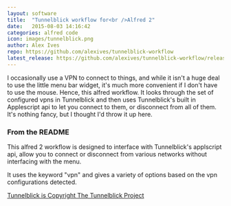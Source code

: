 ```yaml
---
layout: software
title:  "Tunnelblick workflow for<br />Alfred 2"
date:   2015-08-03 14:16:42
categories: alfred code
icon: images/tunnelblick.png
author: Alex Ives
repo: https://github.com/alexives/tunnelblick-workflow
latest_release: https://github.com/alexives/tunnelblick-workflow/releases/latest
---
```

I occasionally use a VPN to connect to things, and while it isn't a huge deal to use the little menu bar widget, it's much more convenient if I don't have to use the mouse. Hence, this alfred workflow. It looks through the set of configured vpns in Tunnelblick and then uses Tunnelblick's built in Applescript api to let you connect to them, or disconnect from all of them. It's nothing fancy, but I thought I'd throw it up here.

### From the README

This alfred 2 workflow is designed to interface with Tunnelblick's applscript api, allow you to connect or disconnect from various networks without interfacing with the menu.

It uses the keyword "vpn" and gives a variety of options based on the vpn configurations detected.

[Tunnelblick is Copyright The Tunnelblick Project](https://tunnelblick.net/index.html)